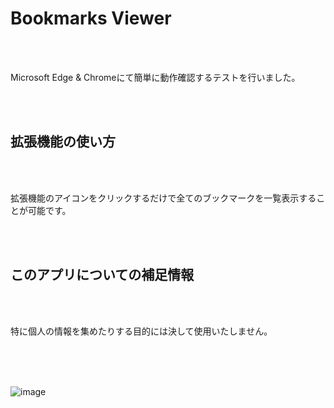 # Bookmarks Viewer

<br>

<br>

Microsoft Edge & Chromeにて簡単に動作確認するテストを行いました。

<br>

<br>

## 拡張機能の使い方

<br>

<br>

拡張機能のアイコンをクリックするだけで全てのブックマークを一覧表示することが可能です。

<br>

<br>

##  このアプリについての補足情報

<br>

<br>

特に個人の情報を集めたりする目的には決して使用いたしません。

<br>

<br>

<br>

![image](https://github.com/user-attachments/assets/a68ff013-df2f-44b5-a882-030d758ee69d)

